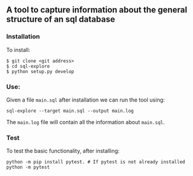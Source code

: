## A tool to capture information about the general structure of an sql database

### Installation

To install:

    $ git clone <git address>
    $ cd sql-explore
    $ python setup.py develop


### Use:

Given a file `main.sql` after installation we can run the tool using:

    sql-explore --target main.sql --output main.log


The `main.log` file will contain all the information about `main.sql`.


### Test

To test the basic functionality, after installing:

    python -m pip install pytest. # If pytest is not already installed
    python -m pytest
